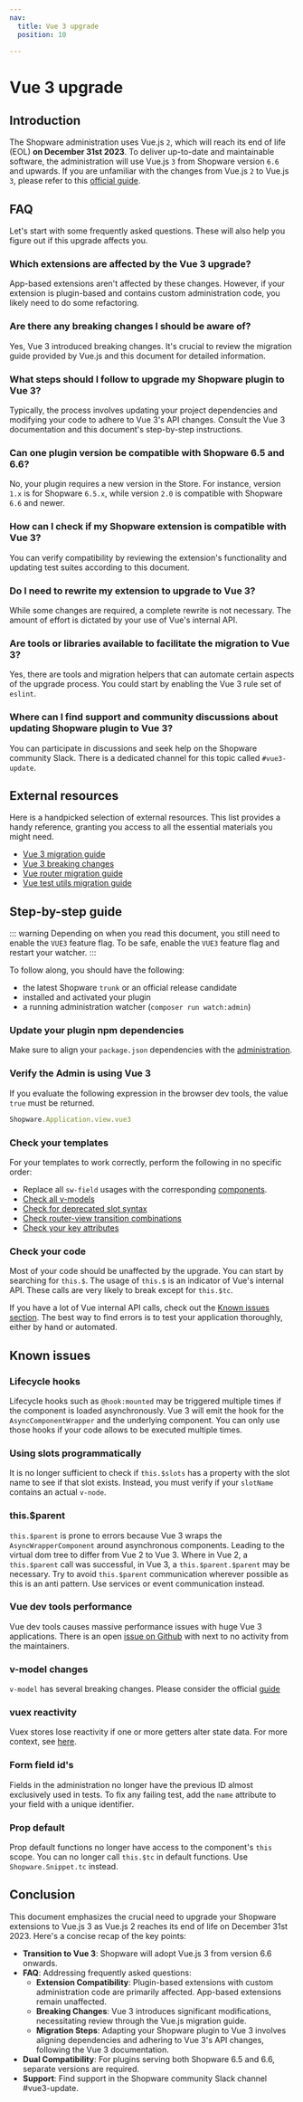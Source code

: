 ```yaml
---
nav:
  title: Vue 3 upgrade
  position: 10

---
```


# Vue 3 upgrade

## Introduction

The Shopware administration uses Vue.js `2`, which will reach its end of life (EOL) **on December 31st 2023**. To deliver up-to-date and maintainable software, the administration will use Vue.js `3` from Shopware version `6.6` and upwards. If you are unfamiliar with the changes from Vue.js `2` to Vue.js `3`, please refer to this [official guide](https://v3-migration.vuejs.org/).

## FAQ

Let's start with some frequently asked questions. These will also help you figure out if this upgrade affects you.

### Which extensions are affected by the Vue 3 upgrade?
App-based extensions aren't affected by these changes. However, if your extension is plugin-based and contains custom administration code, you likely need to do some refactoring.

### Are there any breaking changes I should be aware of?
Yes, Vue 3 introduced breaking changes. It's crucial to review the migration guide provided by Vue.js and this document for detailed information.

### What steps should I follow to upgrade my Shopware plugin to Vue 3?
Typically, the process involves updating your project dependencies and modifying your code to adhere to Vue 3's API changes. Consult the Vue 3 documentation and this document's step-by-step instructions.

### Can one plugin version be compatible with Shopware 6.5 and 6.6?
No, your plugin requires a new version in the Store. For instance, version `1.x` is for Shopware `6.5.x`, while version `2.0` is compatible with Shopware `6.6` and newer.

### How can I check if my Shopware extension is compatible with Vue 3?
You can verify compatibility by reviewing the extension's functionality and updating test suites according to this document.

### Do I need to rewrite my extension to upgrade to Vue 3?
While some changes are required, a complete rewrite is not necessary. The amount of effort is dictated by your use of Vue's internal API.

### Are tools or libraries available to facilitate the migration to Vue 3?
Yes, there are tools and migration helpers that can automate certain aspects of the upgrade process. You could start by enabling the Vue 3 rule set of `eslint`.

### Where can I find support and community discussions about updating Shopware plugin to Vue 3?
You can participate in discussions and seek help on the Shopware community Slack. There is a dedicated channel for this topic called `#vue3-update`.

## External resources

Here is a handpicked selection of external resources. This list provides a handy reference, granting you access to all the essential materials you might need.

- [Vue 3 migration guide](https://v3-migration.vuejs.org)
- [Vue 3 breaking changes](https://v3-migration.vuejs.org/breaking-changes/)
- [Vue router migration guide](https://router.vuejs.org/guide/migration/)
- [Vue test utils migration guide](https://test-utils.vuejs.org/migration/)

## Step-by-step guide
::: warning
Depending on when you read this document, you still need to enable the `VUE3` feature flag.
To be safe, enable the `VUE3` feature flag and restart your watcher.
:::

To follow along, you should have the following:

- the latest Shopware `trunk` or an official release candidate
- installed and activated your plugin
- a running administration watcher (`composer run watch:admin`)

### Update your plugin npm dependencies

Make sure to align your `package.json` dependencies with the [administration](https://github.com/shopware/shopware/blob/trunk/src/Administration/Resources/app/administration/package.json).

### Verify the Admin is using Vue 3

If you evaluate the following expression in the browser dev tools, the value `true` must be returned.

```javascript
Shopware.Application.view.vue3
```

### Check your templates

For your templates to work correctly, perform the following in no specific order:

- Replace all `sw-field` usages with the corresponding [components](https://github.com/shopware/shopware/blob/trunk/src/Administration/Resources/app/administration/src/app/component/form/sw-field/index.js#L16).
- [Check all v-models](https://v3-migration.vuejs.org/breaking-changes/v-model.html)
- [Check for deprecated slot syntax](https://eslint.vuejs.org/rules/no-deprecated-slot-attribute.html)
- [Check router-view transition combinations](https://router.vuejs.org/guide/migration/#-router-view-keep-alive-and-transition-)
- [Check your key attributes](https://v3-migration.vuejs.org/breaking-changes/key-attribute.html)

### Check your code

Most of your code should be unaffected by the upgrade. You can start by searching for `this.$`. The usage of `this.$` is an indicator of Vue's internal API. These calls are very likely to break except for `this.$tc`.

If you have a lot of Vue internal API calls, check out the [Known issues section](#known-issues).
The best way to find errors is to test your application thoroughly, either by hand or automated.

## Known issues

### Lifecycle hooks
Lifecycle hooks such as `@hook:mounted` may be triggered multiple times if the component is loaded asynchronously. Vue 3 will emit the hook for the `AsyncComponentWrapper` and the underlying component. You can only use those hooks if your code allows to be executed multiple times.

### Using slots programmatically
It is no longer sufficient to check if `this.$slots` has a property with the slot name to see if that slot exists. Instead, you must verify if your `slotName` contains an actual `v-node`.

### this.$parent
`this.$parent` is prone to errors because Vue 3 wraps the `AsyncWrapperComponent` around asynchronous components. Leading to the virtual dom tree to differ from Vue 2 to Vue 3. Where in Vue 2, a `this.$parent` call was successful, in Vue 3, a `this.$parent.$parent` may be necessary.
Try to avoid `this.$parent` communication wherever possible as this is an anti pattern. Use services or event communication instead.

### Vue dev tools performance
Vue dev tools causes massive performance issues with huge Vue 3 applications.
There is an open [issue on Github](https://github.com/vuejs/devtools/issues/1875) with next to no activity from the maintainers.

### v-model changes
`v-model` has several breaking changes. Please consider the official [guide](https://v3-migration.vuejs.org/breaking-changes/v-model.html)

### vuex reactivity
Vuex stores lose reactivity if one or more getters alter state data. For more context, see [here](https://vuejs.org/guide/essentials/reactivity-fundamentals.html#reactivity-fundamentals).

### Form field id's
Fields in the administration no longer have the previous ID almost exclusively used in tests. To fix any failing test, add the `name` attribute to your field with a unique identifier.

### Prop default
Prop default functions no longer have access to the component's `this` scope. You can no longer call `this.$tc` in default functions. Use `Shopware.Snippet.tc` instead.

## Conclusion

This document emphasizes the crucial need to upgrade your Shopware extensions to Vue.js 3 as Vue.js 2 reaches its end of life on December 31st 2023. Here's a concise recap of the key points:

- **Transition to Vue 3**: Shopware will adopt Vue.js 3 from version 6.6 onwards.
- **FAQ**: Addressing frequently asked questions:
  - **Extension Compatibility**: Plugin-based extensions with custom administration code are primarily affected. App-based extensions remain unaffected.
  - **Breaking Changes**: Vue 3 introduces significant modifications, necessitating review through the Vue.js migration guide.
  - **Migration Steps**: Adapting your Shopware plugin to Vue 3 involves aligning dependencies and adhering to Vue 3's API changes, following the Vue 3 documentation.
- **Dual Compatibility**: For plugins serving both Shopware 6.5 and 6.6, separate versions are required.
- **Support**: Find support in the Shopware community Slack channel #vue3-update.

